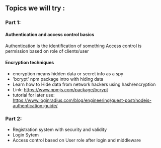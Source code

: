 ## Topics we will try :
### Part 1:
#### Authentication and access control basics
Authentication is the identification of something 
Access control is permission based on role of clients/user
#### Encryption techniques
- encryption means hidden data or secret info as a spy
- 'bcrypt' npm package intro with hiding data
- Learn how to Hide data from network hackers using hash/encryption
- Link: https://www.npmjs.com/package/bcrypt
- tutorial for later use: https://www.loginradius.com/blog/engineering/guest-post/nodejs-authentication-guide/

### Part 2:
- Registration system with security and validity
- Login Sytem 
- Access control based on User role after login and middleware

